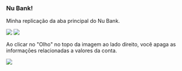 ### Nu Bank!

Minha replicação da aba principal do Nu Bank.

<div >
 <img src="https://media.discordapp.net/attachments/692860921080578152/940278386645946378/Simulator_Screen_Shot_-_iPhone_13_-_2022-02-07_at_13.08.47.png?width=400&height=900">
 <img src="https://media.discordapp.net/attachments/692860921080578152/940278387392512010/Simulator_Screen_Shot_-_iPhone_13_-_2022-02-07_at_13.08.59.png?width=400&height=900">
</div>

Ao clicar no "Olho" no topo da imagem ao lado direito, você apaga as informaçōes relacionadas a valores da conta.

<div >
 <img src="https://cdn.discordapp.com/attachments/692860921080578152/940278386956316732/Simulator_Screen_Shot_-_iPhone_13_-_2022-02-07_at_13.08.52.png?width=400&height=900">
</div>

